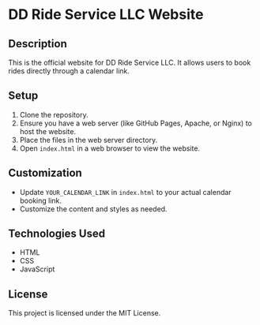 # DD Ride Service LLC Website

## Description
This is the official website for DD Ride Service LLC. It allows users to book rides directly through a calendar link.

## Setup
1. Clone the repository.
2. Ensure you have a web server (like GitHub Pages, Apache, or Nginx) to host the website.
3. Place the files in the web server directory.
4. Open `index.html` in a web browser to view the website.

## Customization
- Update `YOUR_CALENDAR_LINK` in `index.html` to your actual calendar booking link.
- Customize the content and styles as needed.

## Technologies Used
- HTML
- CSS
- JavaScript

## License
This project is licensed under the MIT License.
